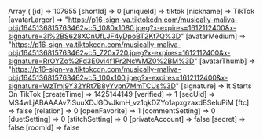 Array ( 
[id] => 107955 
[shortId] => 0
[uniqueId] => tiktok 
[nickname] => TikTok 
[avatarLarger] => "https://p16-sign-va.tiktokcdn.com/musically-maliva-obj/1645136815763462~c5_1080x1080.jpeg?x-expires=1612112400&x-signature=3l%2BS628XCnUfLJF4yDpoBT2Kt7Q%3D"
[avatarMedium] => "https://p16-sign-va.tiktokcdn.com/musically-maliva-obj/1645136815763462~c5_720x720.jpeg?x-expires=1612112400&x-signature=RrOYZo%2Fd3E0vi4f1Pr2NcWMZ0%2BM%3D"
[avatarThumb] => "https://p16-sign-va.tiktokcdn.com/musically-maliva-obj/1645136815763462~c5_100x100.jpeg?x-expires=1612112400&x-signature=WzTmj9Y32YRt7B8yYvpn7MmTCUs%3D"
[signature] => It Starts On TikTok 
[createTime] => 1425144149 
[verified] => 1 
[secUid] => MS4wLjABAAAAv7iSuuXDJGDvJkmH_vz1qkDZYo1apxgzaxdBSeIuPiM 
[ftc] => false
[relation] => 0 
[openFavorite] => 1 
[commentSetting] => 0
[duetSetting] => 0 
[stitchSetting] => 0 
[privateAccount] => false
[secret] => false
[roomId] => false 
